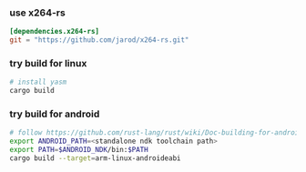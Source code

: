 ### use x264-rs
```toml
[dependencies.x264-rs]
git = "https://github.com/jarod/x264-rs.git"
```

### try build for linux
```bash
# install yasm
cargo build
```

### try build for android
```bash
# follow https://github.com/rust-lang/rust/wiki/Doc-building-for-android to setup rust for android and standalone ndk toolchain
export ANDROID_PATH=<standalone ndk toolchain path>
export PATH=$ANDROID_NDK/bin:$PATH
cargo build --target=arm-linux-androideabi
```
